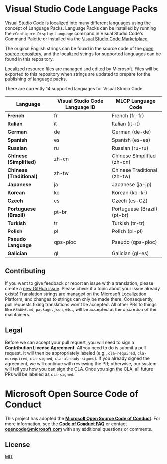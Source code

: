 # Visual Studio Code Language Packs

Visual Studio Code is localized into many different languages using the concept of Language Packs. Language Packs can be installed by running the `>Configure Display Language` command in Visual Studio Code's Command Palette or installed via the [Visual Studio Code Marketplace](https://marketplace.visualstudio.com/search?target=VSCode&category=Language%20Packs&sortBy=Installs).

The original English strings can be found in the source code of the [open source repository](https://github.com/microsoft/vscode), and the localized strings for supported languages can be found in this repository.

Localized resource files are managed and edited by Microsoft. Files will be exported to this repository when strings are updated to prepare for the publishing of language packs.

There are currently 14 supported languages for Visual Studio Code.

|Language|Visual Studio Code Language ID|MLCP Language Code|
|--------|--------|--------|
|**French**|fr|French (fr-fr)
|**Italian**|it|Italian (it-it)
|**German**|de|German (de-de)
|**Spanish**|es|Spanish (es-es)
|**Russian**|ru|Russian (ru-ru)
|**Chinese (Simplified)**|zh-cn|Chinese Simplified (zh-cn)
|**Chinese (Traditional)**|zh-tw|Chinese Traditional (zh-tw)
|**Japanese**|ja|Japanese (ja-jp)
|**Korean**|ko|Korean (ko-kr)
|**Czech**|cs|Czech (cs-CZ)
|**Portuguese (Brazil)**|pt-br|Portuguese (Brazil) (pt-br)
|**Turkish**|tr|Turkish (tr-tr)
|**Polish**|pl|Polish (pl-pl)
|**Pseudo Language**|qps-ploc|Pseudo (qps-ploc)
|**Galician**|gl|Galician (gl-es)

## Contributing

If you want to give feedback or report an issue with a translation, please create a [new GitHub issue](https://github.com/microsoft/vscode-loc/issues/new). Please check if a topic about your issue already exists!
Translation strings are managed on the Microsoft Localization Platform, and changes to strings can only be made there. Consequently, pull requests fixing translations won't be accepted. All other PRs to things like `README.md`, `package.json`, etc., will be accepted at the discretion of the maintainers.

## Legal

Before we can accept your pull request, you will need to sign a **Contribution License Agreement**. All you need to do is submit a pull request. It will then be appropriately labeled (e.g., `cla-required`, `cla-norequired`, `cla-signed`, `cla-already-signed`). If you already signed the agreement, we will continue with reviewing the PR; otherwise, our system will tell you how you can sign the CLA. Once you sign the CLA, all future PRs will be labeled as `cla-signed`.

# Microsoft Open Source Code of Conduct

This project has adopted the [**Microsoft Open Source Code of Conduct**](https://opensource.microsoft.com/codeofconduct/).
For more information, see the [**Code of Conduct FAQ**](https://opensource.microsoft.com/codeofconduct/faq/) or contact [**opencode@microsoft.com**](mailto:opencode@microsoft.com) with any additional questions or comments.

## License

[MIT](LICENSE.md)
